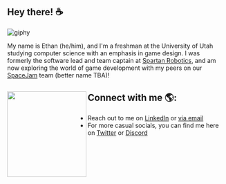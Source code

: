 ## Hey there! ☕

![giphy](https://user-images.githubusercontent.com/32210765/154783448-4500f4cc-0e1c-4fea-b5d8-154abc01591d.gif)


My name is Ethan (he/him), and I'm a freshman at the University of Utah studying computer science with an emphasis in game design.
I was formerly the software lead and team captain at [Spartan Robotics](https://github.com/Team997Coders), and am now exploring the world of game development with my peers on our [SpaceJam](https://github.com/Space-Jam-Coders) team (better name TBA)!


## Connect with me 🌎: <img align="left" width="183.25" height="197.375" src="https://user-images.githubusercontent.com/32210765/134279123-470c64d4-2253-4cb2-a29d-7c7314db4d0f.png"></a>
- Reach out to me on <a href="https://www.linkedin.com/in/ethan-boggs-6b49381b0/">LinkedIn</a> or <a href="mailto:ethanbeez@gmail.com">via email</a>
- For more casual socials, you can find me here on <a href="https://twitter.com/ethanbeez/">Twitter</a> or <a href="https://discordapp.com/users/209828568442732544/">Discord</a>
<!-- Make a website! -->

